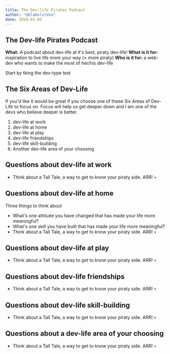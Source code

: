 ```yaml
---
title: The Dev-life Pirates Podcast
author: "@OlaHolstVea"
date: 2024-01-03
---
```







## The Dev-life Pirates Podcast

**What:** A podcast about dev-life at it's best, piraty dev-life!
**What is it for:** inspiration to live life more your way (= more piraty)
**Who is it for:** a web-dev who wants to make the most of her/his dev-life

Start by tking the dev-type test


## The Six Areas of Dev-Life

If you'd like it would be great if you choose one of these Six Areas of Dev-Life to focus on. Focus will help us get deeper down and I am one of the devs who believe deeper is better.


1. dev-life at work
2. dev-life at home
3. dev-life at play
4. dev-life friendships
5. dev-life skill-building
6. Another dev-life area of your choosing


## Questions about dev-life at work


- Think about a Tall Tale, a way to get to know your piraty side. ARR! 💀


## Questions about dev-life at home

Three things to think about
- What's one attitude you have changed that has made your life more meaningful?
- What's one skill you have built that has made your life more meaningful?
- Think about a Tall Tale, a way to get to know your piraty side. ARR! 💀

## Questions about dev-life at play


- Think about a Tall Tale, a way to get to know your piraty side. ARR! 💀

## Questions about dev-life friendships


- Think about a Tall Tale, a way to get to know your piraty side. ARR! 💀

## Questions about dev-life skill-building


- Think about a Tall Tale, a way to get to know your piraty side. ARR! 💀

## Questions about a dev-life area of your choosing


- Think about a Tall Tale, a way to get to know your piraty side. ARR! 💀